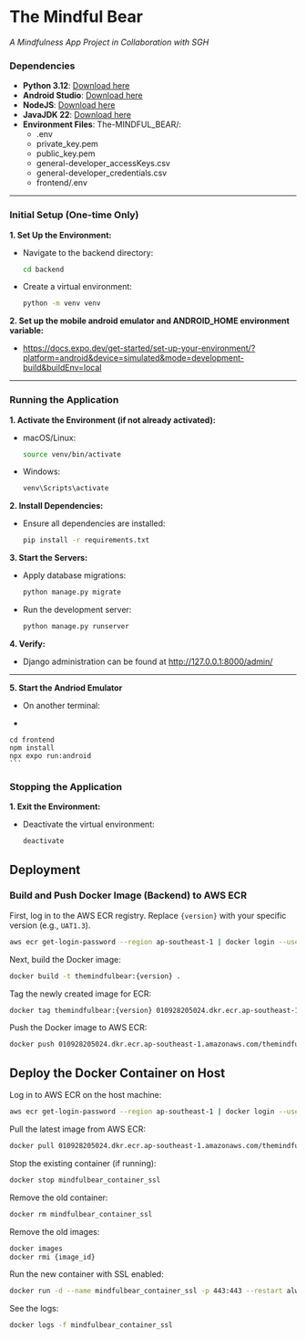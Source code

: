 # The Mindful Bear  
*A Mindfulness App Project in Collaboration with SGH*

### Dependencies
- **Python 3.12**: [Download here](https://www.python.org/downloads/)
- **Android Studio**: [Download here](https://developer.android.com/studio)
- **NodeJS**: [Download here](https://nodejs.org/en)
- **JavaJDK 22**: [Download here](https://www.oracle.com/java/technologies/downloads/?er=221886#jdk22)
- **Environment Files**: 
  The-MINDFUL_BEAR/:
    - .env
    - private_key.pem
    - public_key.pem
    - general-developer_accessKeys.csv
    - general-developer_credentials.csv
    - frontend/.env
---

### Initial Setup (One-time Only)

**1. Set Up the Environment:**
   - Navigate to the backend directory:
     ```bash
     cd backend
     ```
   - Create a virtual environment:
     ```bash
     python -m venv venv
     ```
**2. Set up the mobile android emulator and ANDROID_HOME environment variable:**
   - https://docs.expo.dev/get-started/set-up-your-environment/?platform=android&device=simulated&mode=development-build&buildEnv=local
   

---

### Running the Application

**1. Activate the Environment (if not already activated):**
   - macOS/Linux:
     ```bash
     source venv/bin/activate
     ```
   - Windows:
     ```bash
     venv\Scripts\activate
     ```

**2. Install Dependencies:**
   - Ensure all dependencies are installed:
     ```bash
     pip install -r requirements.txt
     ```

**3. Start the Servers:**
   - Apply database migrations:
     ```bash
     python manage.py migrate
     ```
   - Run the development server:
     ```bash
     python manage.py runserver
     ```

**4. Verify:**
   - Django administration can be found at http://127.0.0.1:8000/admin/
---

**5. Start the Andriod Emulator**
   - On another terminal:
   - ```bash
    cd frontend
    npm install
    npx expo run:android
    ```
   

### Stopping the Application

**1. Exit the Environment:**
   - Deactivate the virtual environment:
     ```bash
     deactivate
     ```


## Deployment

### Build and Push Docker Image (Backend) to AWS ECR

First, log in to the AWS ECR registry. Replace `{version}` with your specific version (e.g., `UAT1.3`).

```sh
aws ecr get-login-password --region ap-southeast-1 | docker login --username AWS --password-stdin 010928205024.dkr.ecr.ap-southeast-1.amazonaws.com
```

Next, build the Docker image:

```sh
docker build -t themindfulbear:{version} .
```

Tag the newly created image for ECR:

```sh
docker tag themindfulbear:{version} 010928205024.dkr.ecr.ap-southeast-1.amazonaws.com/themindfulbear:{version}
```

Push the Docker image to AWS ECR:

```sh
docker push 010928205024.dkr.ecr.ap-southeast-1.amazonaws.com/themindfulbear:{version}
```

## Deploy the Docker Container on Host

Log in to AWS ECR on the host machine:

```sh
aws ecr get-login-password --region ap-southeast-1 | docker login --username AWS --password-stdin 010928205024.dkr.ecr.ap-southeast-1.amazonaws.com
```

Pull the latest image from AWS ECR:

```sh
docker pull 010928205024.dkr.ecr.ap-southeast-1.amazonaws.com/themindfulbear:{version}
```

Stop the existing container (if running):

```sh
docker stop mindfulbear_container_ssl
```

Remove the old container:

```sh
docker rm mindfulbear_container_ssl
```

Remove the old images:

```sh
docker images
docker rmi {image_id}
```

Run the new container with SSL enabled:

```sh
docker run -d --name mindfulbear_container_ssl -p 443:443 --restart always 010928205024.dkr.ecr.ap-southeast-1.amazonaws.com/themindfulbear:{version}
```

See the logs:

```sh
docker logs -f mindfulbear_container_ssl
```